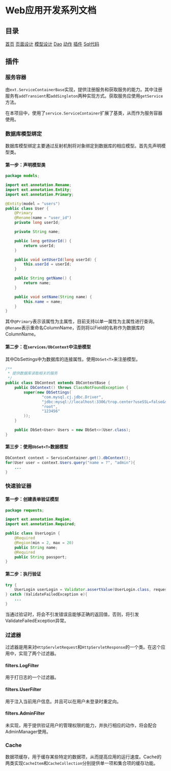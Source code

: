 # Web应用开发系列文档

## 目录

[首页](../README.md)
[页面设计](./pages.md)
[模型设计](./models.md)
[Dao](./dao.md)
[动作](./action.md)
[插件](./addin.md)
[Sql代码](./sqls.md)

## 插件

### 服务容器

由`ext.ServiceContainerBase`实现，提供注册服务和获取服务的能力。其中注册服务有`addTransient`和`addSingleton`两种实现方式。获取服务应使用`getService`方法。

在本项目中，使用了`service.ServiceContainer`扩展了基类，从而作为服务容器使用。

### 数据库模型绑定

数据库模型绑定主要通过反射机制将对象绑定到数据库的相应模型。首先先声明模型类。

#### 第一步：声明模型类

```java
package models;

import ext.annotation.Rename;
import ext.annotation.Entity;
import ext.annotation.Primary;

@Entity(model = "users")
public class User {
    @Primary
    @Rename(name = "user_id")
    private long userId;

    private String name;

    public long getUserId() {
        return userId;
    }

    public void setUserId(long userId) {
        this.userId = userId;
    }

    public String getName() {
        return name;
    }

    public void setName(String name) {
        this.name = name;
    }
}
```

其中`@Primary`表示该属性为主属性，目前支持以单一属性为主属性进行查询。`@Rename`表示重命名ColumnName，否则将以Field的名称作为数据库的ColumnName。

#### 第二步：在`services/DbContext`中注册模型

其中DbSettings中为数据库的连接属性。使用`DbSet<T>`来注册模型。

```java
/**
 * 提供数据库读取相关的服务
 */
public class DbContext extends DbContextBase {
    public DbContext() throws ClassNotFoundException {
        super(new DbSettings(
                "com.mysql.cj.jdbc.Driver",
                "jdbc:mysql://localhost:3306/trop.center?useSSL=false&serverTimezone=UTC",
                "root",
                "123456"
        ));
    }

    public DbSet<User> Users = new DbSet<>(User.class);
}
```

#### 第三步：使用`DbSet<T>`数据模型

```java
DbContext context = ServiceContainer.get().dbContext();
for(User user = context.Users.query("name = ?", "admin"){
    ...
}
```

### 快速验证器

#### 第一步：创建表单验证模型

```java
package requests;

import ext.annotation.Region;
import ext.annotation.Required;

public class UserLogin {
    @Required
    @Region(min = 2, max = 20)
    public String name;
    @Required
    public String passport;
}

```

#### 第二步：执行验证

```java
try {
    UserLogin userLogin = Validator.assertValue(UserLogin.class, request);
} catch (ValidateFailedException e){
    ...
}
```

当通过验证时，将会不引发错误且能够正确的返回值，否则，将引发ValidateFailedException异常。

### 过滤器

过滤器是用来对`HttpServletRequest`和`HttpServletResponse`的一个类。在这个应用中，实现了两个过滤器。

#### filters.LogFilter

用于打日志的一个过滤器。

#### filters.UserFilter

用于注入当前用户信息。并且可以在用户未登录时重定向。

#### filters.AdminFilter

未实现，用于提供验证用户的管理权限的能力，并执行相应的动作，将会配合AdminManager使用。

### Cache

数据项缓存，用于缓存某些特定的数据项，从而提高应用的运行速度。Cache的两类实现`CacheItem`和`CacheCollection`分别提供单一项和集合项的缓存功能。


